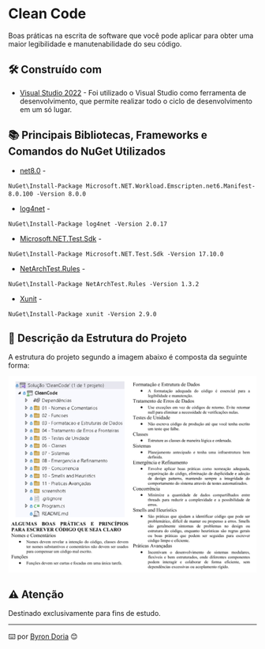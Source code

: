 # Clean Code

Boas práticas na escrita de software que você pode aplicar para obter uma maior legibilidade e manutenabilidade do seu código.

## 🛠️ Construído com 

* [Visual Studio 2022](https://learn.microsoft.com/pt-br/visualstudio/windows/?view=vs-2022) - Foi utilizado o Visual Studio como ferramenta de desenvolvimento, que permite realizar todo o ciclo de desenvolvimento em um só lugar.

## 📚 Principais Bibliotecas, Frameworks e Comandos do NuGet Utilizados

* [net8.0](https://learn.microsoft.com/pt-br/dotnet/core/whats-new/dotnet-8/overview) - 
```
NuGet\Install-Package Microsoft.NET.Workload.Emscripten.net6.Manifest-8.0.100 -Version 8.0.0
```
* [log4net]() - 
```
NuGet\Install-Package log4net -Version 2.0.17
```
* [Microsoft.NET.Test.Sdk]() - 
```
NuGet\Install-Package Microsoft.NET.Test.Sdk -Version 17.10.0
```
* [NetArchTest.Rules]() -  
```
NuGet\Install-Package NetArchTest.Rules -Version 1.3.2
```
* [Xunit]() -  
```
NuGet\Install-Package xunit -Version 2.9.0
```
## 🚧 Descrição da Estrutura do Projeto

A estrutura do projeto segundo a imagem abaixo é composta da seguinte forma:

![EstruturaDoProjeto](screenshots/estrutura.png)

## ⚠️ Atenção

Destinado exclusivamente para fins de estudo.

---
⌨️ por [Byron Doria](https://gist.github.com/lohhans) 😊
